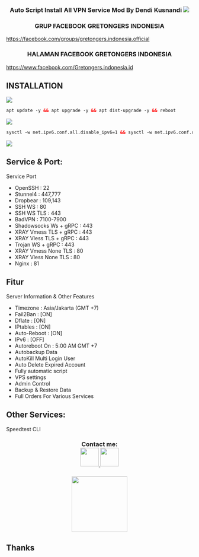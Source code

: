 <h3 align="center">
Auto Script Install All VPN Service Mod By Dendi Kusnandi
<img src="https://img.shields.io/badge/Version-Latest-blue.svg"></h3>

<h3 align="center">
GRUP FACEBOOK GRETONGERS INDONESIA</h3>

https://facebook.com/groups/gretongers.indonesia.official

<h3 align="center">
HALAMAN FACEBOOK GRETONGERS INDONESIA</h3>

https://www.facebook.com/Gretongers.indonesia.id


## INSTALLATION
<img src="https://img.shields.io/badge/Update%20_&_%20Upgrade-green">

  ```html
apt update -y && apt upgrade -y && apt dist-upgrade -y && reboot
  ```

<img src="https://img.shields.io/badge/Install_Semua_Layanan_Service%20-green">

  ```html
sysctl -w net.ipv6.conf.all.disable_ipv6=1 && sysctl -w net.ipv6.conf.default.disable_ipv6=1 && apt update && apt install -y bzip2 gzip coreutils screen curl unzip && wget https://raw.githubusercontent.com/dendikusnandi/iLoveU/main/setup.sh && chmod +x setup.sh && sed -i -e 's/\r$//' setup.sh && screen -S setup ./setup.sh
```

<img src="https://img.shields.io/badge/DONE%20_/_%20SELESAI-green">

## Service & Port:
  Service Port
 - OpenSSH                 : 22
 - Stunnel4                : 447,777
 - Dropbear                : 109,143
 - SSH WS                  : 80
 - SSH WS TLS              : 443
 - BadVPN                  : 7100-7900
 - Shadowsocks Ws + gRPC   : 443
 - XRAY  Vmess TLS + gRPC  : 443
 - XRAY  Vless TLS + gRPC  : 443
 - Trojan WS + gRPC        : 443
 - XRAY  Vmess None TLS    : 80
 - XRAY  Vless None TLS    : 80
 - Nginx                   : 81

## Fitur
 Server Information & Other Features
   - Timezone                : Asia/Jakarta (GMT +7)
   - Fail2Ban                : [ON]
   - Dflate                  : [ON]
   - IPtables                : [ON]
   - Auto-Reboot             : [ON]
   - IPv6                    : [OFF]
   - Autoreboot On           : 5:00 AM GMT +7
   - Autobackup Data
   - AutoKill Multi Login User
   - Auto Delete Expired Account
   - Fully automatic script
   - VPS settings
   - Admin Control
   - Backup & Restore Data
   - Full Orders For Various Services

## Other Services:
Speedtest CLI

<div height='45' align="center">
<h3>Contact me: <br>
<a href="https://github.com/dendikusnandi"> <img src="https://cdn.jsdelivr.net/npm/simple-icons@3.0.1/icons/github.svg" height='50'> </a>
<a href="https://facebook.com/dendi.kusnandi.official"> <img src="https://cdn.jsdelivr.net/npm/simple-icons@3.0.1/icons/facebook.svg" height='50'> </a>
</h3>
</div>
<h3 align="center">
<img height=150 src="https://github-readme-stats.vercel.app/api?username=dendikusnandi&count_private=true&show_icons=true&theme=dark">
<h3 align="center">


## Thanks